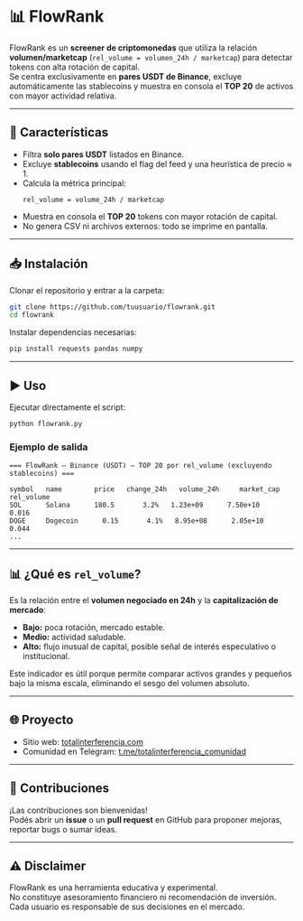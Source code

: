# 📊 FlowRank

FlowRank es un **screener de criptomonedas** que utiliza la relación **volumen/marketcap** (`rel_volume = volumen_24h / marketcap`) para detectar tokens con alta rotación de capital.  
Se centra exclusivamente en **pares USDT de Binance**, excluye automáticamente las stablecoins y muestra en consola el **TOP 20** de activos con mayor actividad relativa.

---

## 🚀 Características

- Filtra **solo pares USDT** listados en Binance.  
- Excluye **stablecoins** usando el flag del feed y una heurística de precio ≈ 1.  
- Calcula la métrica principal:  
  ```
  rel_volume = volume_24h / marketcap
  ```
- Muestra en consola el **TOP 20** tokens con mayor rotación de capital.  
- No genera CSV ni archivos externos: todo se imprime en pantalla.  

---

## 📥 Instalación

Clonar el repositorio y entrar a la carpeta:

```bash
git clone https://github.com/tuusuario/flowrank.git
cd flowrank
```

Instalar dependencias necesarias:

```bash
pip install requests pandas numpy
```

---

## ▶️ Uso

Ejecutar directamente el script:

```bash
python flowrank.py
```

### Ejemplo de salida

```
=== FlowRank — Binance (USDT) — TOP 20 por rel_volume (excluyendo stablecoins) ===

symbol   name        price   change_24h   volume_24h     market_cap   rel_volume
SOL      Solana      180.5       3.2%   1.23e+09      7.50e+10      0.016
DOGE     Dogecoin      0.15       4.1%   8.95e+08      2.05e+10      0.044
...
```

---

## 📊 ¿Qué es `rel_volume`?

Es la relación entre el **volumen negociado en 24h** y la **capitalización de mercado**:

- **Bajo:** poca rotación, mercado estable.  
- **Medio:** actividad saludable.  
- **Alto:** flujo inusual de capital, posible señal de interés especulativo o institucional.  

Este indicador es útil porque permite comparar activos grandes y pequeños bajo la misma escala, eliminando el sesgo del volumen absoluto.

---

## 🌐 Proyecto

- Sitio web: [totalinterferencia.com](https://totalinterferencia.com)  
- Comunidad en Telegram: [t.me/totalinterferencia_comunidad](https://t.me/totalinterferencia_comunidad)  


---

## 🤝 Contribuciones

¡Las contribuciones son bienvenidas!  
Podés abrir un **issue** o un **pull request** en GitHub para proponer mejoras, reportar bugs o sumar ideas.

---

## ⚠️ Disclaimer

FlowRank es una herramienta educativa y experimental.  
No constituye asesoramiento financiero ni recomendación de inversión.  
Cada usuario es responsable de sus decisiones en el mercado.

